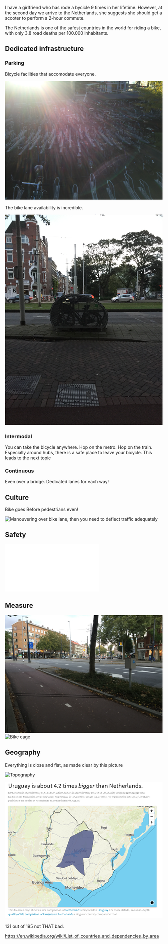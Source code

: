 I have a girlfriend who has rode a bycicle 9 times in her lifetime.
However, at the second day we arrive to the Netherlands, she suggests
she should get a scooter to perform a 2-hour commute.

The Netherlands is one of the safest countries in the world for riding a
bike, with only 3.8 road deaths per 100.000 inhabitants.

## Dedicated infrastructure

### Parking

Bicycle facilities that accomodate everyone.

![Parking spaces near](./pictures/001_parking.jpg)

The bike lane availability is incredible.

![Bike cage](./pictures/002_bike_cage.jpg)

### Intermodal

You can take the bicycle anywhere. Hop on the metro. Hop on the train.
Especially around hubs, there is a safe place to leave your bicycle.
This leads to the next topic

### Continuous

Even over a bridge. Dedicated lanes for each way!

## Culture

Bike goes Before pedestrians even!

![Manouvering over bike lane, then you need to deflect traffic
adequately](./pictures/003_cones_road.jpg)

## Safety

![table](./2021-10-15-bicycles-in-the-netherlands_files/table.html)

## Measure

![Bike cage](./pictures/008_measuring.jpg) ![Bike
cage](./pictures/008_measuring_2.jpg)

## Geography

Everything is close and flat, as made clear by this picture

![Topography](http://i.imgur.com/jUfzwPg.jpg)

![Size](./pictures/009_uruguay_netherlands.jpg)

131 out of 195 not THAT bad.

<https://en.wikipedia.org/wiki/List_of_countries_and_dependencies_by_area>
